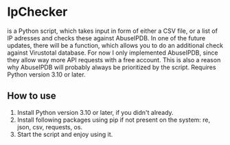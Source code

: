 # IpChecker
is a Python script, which takes input in form of either a CSV file, or a list of IP adresses and checks these against AbuseIPDB. In one of the future updates, there will be a function, which allows you to do an additional check against Virustotal database. For now I only implemented AbuseIPDB, since they allow way more API requests with a free account. This is also a reason why AbuseIPDB will probably always be prioritized by the script. Requires Python version 3.10 or later.

## How to use
1. Install Python version 3.10 or later, if you didn't already.
2. Install following packages using pip if not present on the system: re, json, csv, requests, os.
3. Start the script and enjoy using it.
